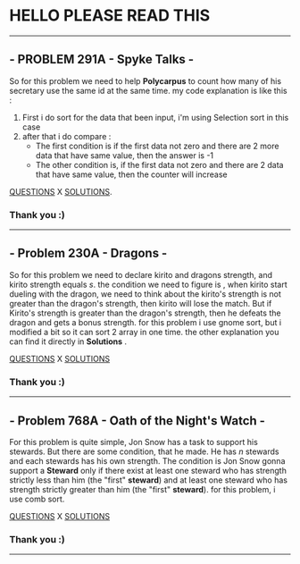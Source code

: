 # HELLO PLEASE READ THIS 
---
## - PROBLEM 291A - Spyke Talks -
  So for this problem we need to help **Polycarpus** to count how many of his secretary use the same id at the same time.
  my code explanation is like this :
  
  1. First i do sort for the data that been input, i'm using Selection sort in this case
  2. after that i do compare :
     - The first condition is if the first data not zero and there are 2 more data that have same value, then the answer is -1 
     - The other condition is, if the first data not zero and there are 2 data that have same value, then the counter will increase

[QUESTIONS](http://codeforces.com/problemset/problem/291/A)
X
[SOLUTIONS](http://codeforces.com/contest/291/submission/42783906).

### Thank you :)

___

## - Problem 230A - Dragons -
  So for this problem we need to declare kirito and dragons strength, and kirito strength equals _s_.
  the condition we need to figure is , when kirito start dueling with the dragon,
  we need to think about the kirito's strength is not greater than the dragon's strength, then kirito will lose the match.
  But if Kirito's strength is greater than the dragon's strength, then he defeats the dragon and gets a bonus strength.
  for this problem i use gnome sort, but i modified a bit so it can sort 2 array in one time.
  the other explanation you can find it directly in **Solutions** .
  
[QUESTIONS](http://codeforces.com/problemset/problem/230/A)
X
[SOLUTIONS](http://codeforces.com/contest/230/submission/42803008)

### Thank you :)
___

## - Problem 768A - Oath of the Night's Watch -
  For this problem is quite simple, Jon Snow has a task to support his stewards. But there are some condition, that he made.
  He has _n_ stewards and each stewards has his own strength. The condition is Jon Snow gonna support a **Steward** only if there exist
  at least one steward who has strength strictly less than him (the "first" **steward**) and at least one steward who has strength
  strictly greater than him (the "first" **steward**).
  for this problem, i use comb sort.
  
[QUESTIONS](http://codeforces.com/problemset/problem/768/A)
X
[SOLUTIONS](http://codeforces.com/contest/768/submission/42788505)

### Thank you :)
___

  
  


